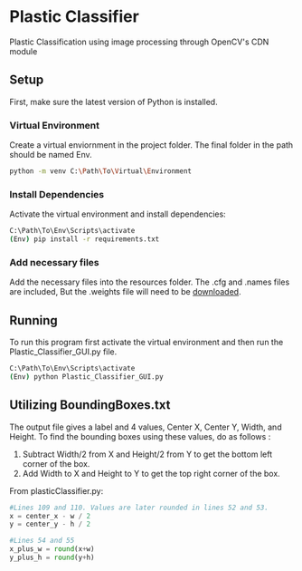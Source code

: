 # Plastic Classifier
Plastic Classification using image processing through OpenCV's CDN module 

## Setup

First, make sure the latest version of Python is installed.

### Virtual Environment

Create a virtual enviornment in the project folder. The final folder in the path should be named Env.

```bash
python -m venv C:\Path\To\Virtual\Environment
```

### Install Dependencies

Activate the virtual environment and install dependencies:

```bash
C:\Path\To\Env\Scripts\activate
(Env) pip install -r requirements.txt
```

### Add necessary files

Add the necessary files into the resources folder. The .cfg and .names files are included, But the .weights file will need to be [downloaded](https://drive.google.com/open?id=1wjsJfALPRW9w1FvDqGvXg4aZbWUEO7ef).

## Running
To run this program first activate the virtual environment and then run the Plastic_Classifier_GUI.py file.

```bash
C:\Path\To\Env\Scripts\activate
(Env) python Plastic_Classifier_GUI.py
```

## Utilizing BoundingBoxes.txt

The output file gives a label and 4 values, Center X, Center Y, Width, and Height. To find the bounding boxes using these values, do as follows :

1. Subtract Width/2 from X and Height/2 from Y to get the bottom left corner of the box.
2. Add Width to X and Height to Y to get the top right corner of the box.

From plasticClassifier.py:

```python
#Lines 109 and 110. Values are later rounded in lines 52 and 53.
x = center_x - w / 2
y = center_y - h / 2

#Lines 54 and 55
x_plus_w = round(x+w)
y_plus_h = round(y+h)
```
